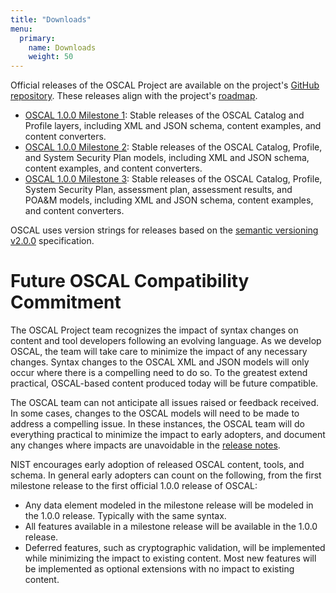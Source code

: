 ```yaml
---
title: "Downloads"
menu:
  primary:
    name: Downloads
    weight: 50
---
```


Official releases of the OSCAL Project are available on the project's [GitHub repository](https://github.com/usnistgov/OSCAL/releases). These releases align with the project's [roadmap](/contribute/roadmap/).

- [OSCAL 1.0.0 Milestone 1](https://github.com/usnistgov/OSCAL/releases/tag/v1.0.0-milestone1): Stable releases of the OSCAL Catalog and Profile layers, including XML and JSON schema, content examples, and content converters.
- [OSCAL 1.0.0 Milestone 2](https://github.com/usnistgov/OSCAL/releases/tag/v1.0.0-milestone2): Stable releases of the OSCAL Catalog, Profile, and System Security Plan models, including XML and JSON schema, content examples, and content converters.
- [OSCAL 1.0.0 Milestone 3](https://github.com/usnistgov/OSCAL/releases/tag/v1.0.0-milestone3): Stable releases of the OSCAL Catalog, Profile, System Security Plan, assessment plan, assessment results, and POA&M models, including XML and JSON schema, content examples, and content converters.

OSCAL uses version strings for releases based on the [semantic versioning v2.0.0](https://semver.org/spec/v2.0.0.html) specification.

# Future OSCAL Compatibility Commitment

The OSCAL Project team recognizes the impact of syntax changes on content and tool developers following an evolving language. As we develop OSCAL, the team will take care to minimize the impact of any necessary changes. Syntax changes to the OSCAL XML and JSON models will only occur where there is a compelling need to do so. To the greatest extend practical, OSCAL-based content produced today will be future compatible.

The OSCAL team can not anticipate all issues raised or feedback received. In some cases, changes to the OSCAL models will need to be made to address a compelling issue. In these instances, the OSCAL team will do everything practical to minimize the impact to early adopters, and document any changes where impacts are unavoidable in the [release notes](https://github.com/usnistgov/OSCAL/tree/master/src/release/release-notes.md).

NIST encourages early adoption of released OSCAL content, tools, and schema. In general early adopters can count on the following, from the first milestone release to the first official 1.0.0 release of OSCAL:

- Any data element modeled in the milestone release will be modeled in the 1.0.0 release. Typically with the same syntax.
- All features available in a milestone release will be available in the 1.0.0 release.
- Deferred features, such as cryptographic validation, will be implemented while minimizing the impact to existing content. Most new features will be implemented as optional extensions with no impact to existing content.
